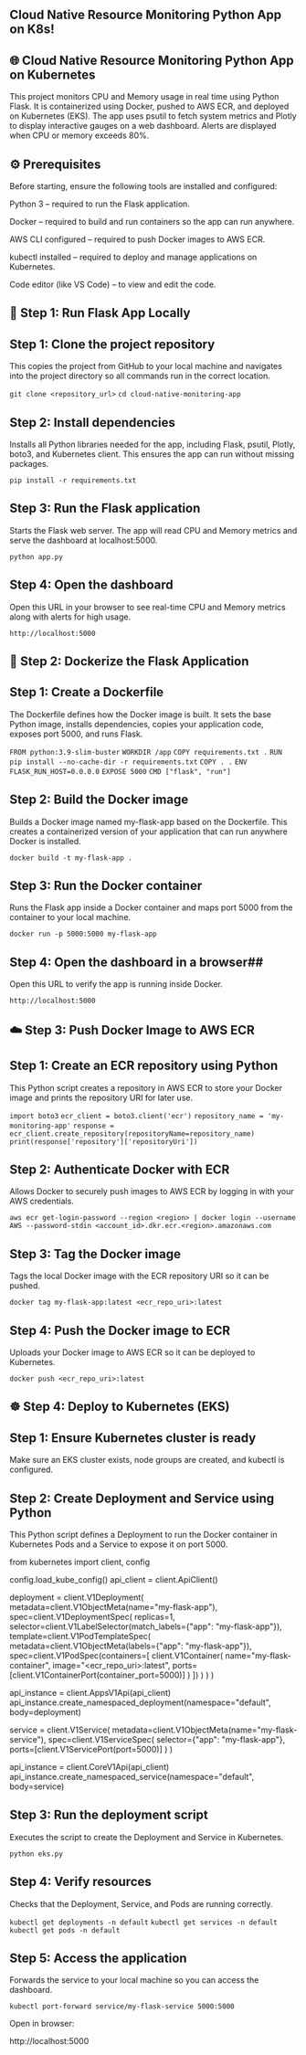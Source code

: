 ## Cloud Native Resource Monitoring Python App on K8s! ##

## 🌐 Cloud Native Resource Monitoring Python App on Kubernetes ##

This project monitors CPU and Memory usage in real time using Python Flask.
It is containerized using Docker, pushed to AWS ECR, and deployed on Kubernetes (EKS).
The app uses psutil to fetch system metrics and Plotly to display interactive gauges on a web dashboard. Alerts are displayed when CPU or memory exceeds 80%.

## ⚙️ Prerequisites ##

Before starting, ensure the following tools are installed and configured:

Python 3 – required to run the Flask application.

Docker – required to build and run containers so the app can run anywhere.

AWS CLI configured – required to push Docker images to AWS ECR.

kubectl installed – required to deploy and manage applications on Kubernetes.

Code editor (like VS Code) – to view and edit the code.

## 🚀 Step 1: Run Flask App Locally ##

## Step 1: Clone the project repository ##

This copies the project from GitHub to your local machine and navigates into the project directory so all commands run in the correct location.

`git clone <repository_url>`
`cd cloud-native-monitoring-app `


## Step 2: Install dependencies ##
Installs all Python libraries needed for the app, including Flask, psutil, Plotly, boto3, and Kubernetes client. This ensures the app can run without missing packages.

`pip install -r requirements.txt`


## Step 3: Run the Flask application ##
Starts the Flask web server. The app will read CPU and Memory metrics and serve the dashboard at localhost:5000.

`python app.py`


## Step 4: Open the dashboard ##
Open this URL in your browser to see real-time CPU and Memory metrics along with alerts for high usage.

`http://localhost:5000`

## 🐳 Step 2: Dockerize the Flask Application ##

## Step 1: Create a Dockerfile ##

The Dockerfile defines how the Docker image is built. It sets the base Python image, installs dependencies, copies your application code, exposes port 5000, and runs Flask.

`FROM python:3.9-slim-buster`
`WORKDIR /app`
`COPY requirements.txt .`
`RUN pip install --no-cache-dir -r requirements.txt`
`COPY . .`
`ENV FLASK_RUN_HOST=0.0.0.0`
`EXPOSE 5000`
`CMD ["flask", "run"]`


## Step 2: Build the Docker image ##

Builds a Docker image named my-flask-app based on the Dockerfile. This creates a containerized version of your application that can run anywhere Docker is installed.

`docker build -t my-flask-app .`


## Step 3: Run the Docker container ##

Runs the Flask app inside a Docker container and maps port 5000 from the container to your local machine.

`docker run -p 5000:5000 my-flask-app`


## Step 4: Open the dashboard in a browser##

Open this URL to verify the app is running inside Docker.

`http://localhost:5000`

## ☁️ Step 3: Push Docker Image to AWS ECR ##

## Step 1: Create an ECR repository using Python ##

This Python script creates a repository in AWS ECR to store your Docker image and prints the repository URI for later use.

`import boto3`
`ecr_client = boto3.client('ecr')`
`repository_name = 'my-monitoring-app'`
`response = ecr_client.create_repository(repositoryName=repository_name)`
`print(response['repository']['repositoryUri'])`


## Step 2: Authenticate Docker with ECR ##

Allows Docker to securely push images to AWS ECR by logging in with your AWS credentials.

`aws ecr get-login-password --region <region> | docker login --username AWS --password-stdin <account_id>.dkr.ecr.<region>.amazonaws.com`


## Step 3: Tag the Docker image ##

Tags the local Docker image with the ECR repository URI so it can be pushed.

`docker tag my-flask-app:latest <ecr_repo_uri>:latest`


## Step 4: Push the Docker image to ECR ##

Uploads your Docker image to AWS ECR so it can be deployed to Kubernetes.

`docker push <ecr_repo_uri>:latest`

## ☸️ Step 4: Deploy to Kubernetes (EKS) ##

## Step 1: Ensure Kubernetes cluster is ready ##

Make sure an EKS cluster exists, node groups are created, and kubectl is configured.

## Step 2: Create Deployment and Service using Python ##

This Python script defines a Deployment to run the Docker container in Kubernetes Pods and a Service to expose it on port 5000.

from kubernetes import client, config

config.load_kube_config()
api_client = client.ApiClient()

deployment = client.V1Deployment(
    metadata=client.V1ObjectMeta(name="my-flask-app"),
    spec=client.V1DeploymentSpec(
        replicas=1,
        selector=client.V1LabelSelector(match_labels={"app": "my-flask-app"}),
        template=client.V1PodTemplateSpec(
            metadata=client.V1ObjectMeta(labels={"app": "my-flask-app"}),
            spec=client.V1PodSpec(containers=[
                client.V1Container(
                    name="my-flask-container",
                    image="<ecr_repo_uri>:latest",
                    ports=[client.V1ContainerPort(container_port=5000)]
                )
            ])
        )
    )
)

api_instance = client.AppsV1Api(api_client)
api_instance.create_namespaced_deployment(namespace="default", body=deployment)

service = client.V1Service(
    metadata=client.V1ObjectMeta(name="my-flask-service"),
    spec=client.V1ServiceSpec(
        selector={"app": "my-flask-app"},
        ports=[client.V1ServicePort(port=5000)]
    )
)

api_instance = client.CoreV1Api(api_client)
api_instance.create_namespaced_service(namespace="default", body=service)


## Step 3: Run the deployment script ##

Executes the script to create the Deployment and Service in Kubernetes.

`python eks.py`


## Step 4: Verify resources ##

Checks that the Deployment, Service, and Pods are running correctly.

`kubectl get deployments -n default`
`kubectl get services -n default`
`kubectl get pods -n default`

## Step 5: Access the application ##

Forwards the service to your local machine so you can access the dashboard.

`kubectl port-forward service/my-flask-service 5000:5000`

Open in browser:

http://localhost:5000